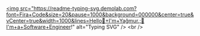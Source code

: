 <a href="https://git.io/typing-svg"><img src="https://readme-typing-svg.demolab.com?font=Fira+Code&size=20&pause=1000&background=000000&center=true&vCenter=true&width=1000&lines=Hello👋+I'm+Yağmur.;🌱I'm+a+Software+Engineer!" alt="Typing SVG" /></a>
<br />

